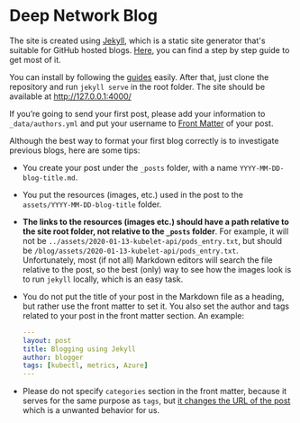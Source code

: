 # Deep Network Blog

The site is created using [Jekyll](https://github.com/jekyll/jekyll), which is a static site generator that's suitable for GitHub hosted blogs. [Here](https://jekyllrb.com/docs/step-by-step/01-setup/), you can find a step by step guide to get most of it.

You can install by following the [guides](https://jekyllrb.com/docs/installation/#guides) easily. After that, just clone the repository and run `jekyll serve` in the root folder. The site should be available at http://127.0.0.1:4000/

If you’re going to send your first post, please add your information to `_data/authors.yml` and put your username to [Front Matter](https://jekyllrb.com/docs/front-matter/) of your post.

Although the best way to format your first blog correctly is to investigate previous blogs, here are some tips:

* You create your post under the `_posts` folder, with a name `YYYY-MM-DD-blog-title.md`. 

* You put the resources (images, etc.) used in the post to the `assets/YYYY-MM-DD-blog-title` folder.

* **The links to the resources (images etc.) should have a path relative to the site root folder, not relative to the `_posts` folder**. For example, it will not be `../assets/2020-01-13-kubelet-api/pods_entry.txt`, but should be `/blog/assets/2020-01-13-kubelet-api/pods_entry.txt`.
  Unfortunately, most (if not all) Markdown editors will search the file relative to the post, so the best (only) way to see how the images look is to run `jekyll` locally, which is an easy task.

* You do not put the title of your post in the Markdown file as a heading, but rather use the front matter to set it. You also set the author and tags related to your post in the front matter section. An example:

  ```yaml
  ---
  layout: post
  title: Blogging using Jekyll
  author: blogger
  tags: [kubectl, metrics, Azure]
  ---
  ```
  
* Please do not specify `categories` section in the front matter, because it serves for the same purpose as `tags`, but [it changes the URL of the post](https://jekyllrb.com/docs/posts/#categories-and-tags) which is a unwanted behavior for us.

